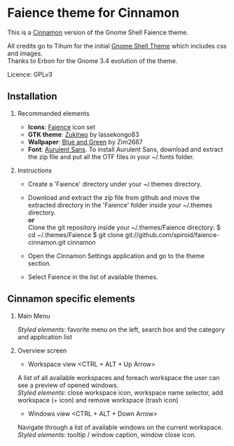 Faience theme for Cinnamon
==========================

This is a [Cinnamon](http://cinnamon.linuxmint.com/ "Cinnamon project homepage") version of the Gnome Shell Faience theme.

All credits go to Tihum for the initial [Gnome Shell Theme](http://tiheum.deviantart.com/#/d47vmgg "Faience Gnome Shell theme") which includes css and images.  
Thanks to Erbon for the Gnome 3.4 evolution of the theme.

Licence: GPLv3


## Installation

1. Recommanded elements

   * **Icons**: [Faience](http://tiheum.deviantart.com/art/Faience-icon-theme-255099649 "Faience icon set") icon set
   * **GTK theme**: [Zukitwo](http://lassekongo83.deviantart.com/art/Zukitwo-203936861 "Zukitwo GTK 3 Theme") by lassekongo83
   * **Wallpaper**: [Blue and Green](http://zim2687.deviantart.com/art/Blue-and-Green-206584536 "Blue and Green wallpapeer") by Zim2687
   * **Font**: [Aurulent Sans](http://www.dafont.com/fr/aurulent-sans.font "Aurulent Sans font"). To install Aurulent Sans, download and extract the zip file and put all the OTF files in your ~/.fonts folder.

2. Instructions

   * Create a 'Faience' directory under your  ~/.themes directory.

   * Download and extract the zip file from github and move the extracted directory in the 'Faience' folder inside your ~/.themes directory.  
     **or**  
     Clone the git repository inside your ~/.themes/Faience directory: 
         $ cd ~/.themes/Faience
         $ git clone git://github.com/spiroid/faience-cinnamon.git cinnamon

   * Open the Cinnamon Settings application and go to the theme section.
   * Select Faience in the list of available themes.


## Cinnamon specific elements

1. Main Menu

   *Styled elements*: favorite menu on the left, search box and the category and application list

2. Overview screen

   * Workspace view <CTRL + ALT + Up Arrow>

   A list of all available workspaces and foreach workspace the user can see a preview of opened windows.  
   *Styled elements*: close workspace icon, workspace name selector, add workspace (+ icon) and remove workspace (trash icon)

   * Windows view <CTRL + ALT + Down Arrow>

   Navigate through a list of available windows on the current workspace.  
   *Styled elements*: tooltip / window caption, window close icon.
